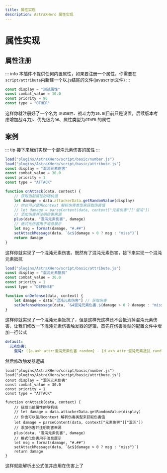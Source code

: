 ```yaml
---
title: 属性实现
description: AstraXHero 属性实现
---
```

# 属性实现
## 属性注册
::: info
本插件不提供任何内置属性，如果要注册一个属性，你需要在 `script/attribute`内新建一个以.js结尾的文件(javascript文件)
:::
```js
const display = "测试属性"  
const combat_value = 10.0  
const priority = 96  
const type = "OTHER"
```
这样你就注册好了一个名为 `测试属性`、战斗力为`10.0`(目前只是设置，后续版本考虑增加战斗力)、优先级为`96`、属性类型为`OTHER` 的属性
## 案例
::: tip
接下来我们实现一个混沌元素伤害的属性
:::
```js
load("plugins/AstraXHero/script/basic/number.js")
load("plugins/AstraXHero/script/basic/attribute.js")
const display = "混沌元素伤害"
const combat_value = 30.0
const priority = 1
const type = "ATTACK"

function onAttack(data, context) {
	// 获取当前属性的随机值
	let damage = data.attackerData.getRandomValue(display)
	// 你也可以使用context 解析伤害类型来获取伤害值
	// let damage = parseContent(data, context["元素伤害"]["混沌"])
	// 添加伤害并注明伤害来源
	plus(data, "混沌元素伤害", damage) 
	// 格式化伤害用于消息展示
	let msg = format(damage, "#.##")
	setAttackMessage(data, `&c${damage > 0 ? msg : "miss"}`)
	return damage
}
```
这样你就实现了一个混沌元素伤害。既然有了混沌元素伤害，接下来实现一个混沌元素抵抗
```js
load("plugins/AstraXHero/script/basic/attribute.js")
const display = "混沌元素抵抗"
const combat_value = 30.0
const priority = 1
const type = "DEFENSE"

function onDefense(data, context) {
	let damage = data["混沌元素伤害"] // 获取伤害
	setDefenseMessage(data, `&4混沌元素伤害.${damage > 0 ? damage : "miss"}`)
}
```
这样你就实现了一个混沌元素抵抗了，但是这样光这样还不会抵消掉混沌元素伤害，让我们修改一下混沌元素伤害触发器的逻辑，首先在伤害类型的配置文件中增加一行公式
```yaml
default:
  元素伤害:
    混沌: ({a.axh_attr:混沌元素伤害_random} - {d.axh_attr:混沌元素抵抗_random})
```
然后修改触发器逻辑
```js{10,12}
load("plugins/AstraXHero/script/basic/number.js")
load("plugins/AstraXHero/script/basic/attribute.js")
const display = "混沌元素伤害"
const combat_value = 30.0
const priority = 1
const type = "ATTACK"

function onAttack(data, context) {
	// 获取当前属性的随机值
	// let damage = data.attackerData.getRandomValue(display)
	// 你也可以使用context 解析伤害类型来获取伤害值
	let damage = parseContent(data, context["元素伤害"]["混沌"])
	// 添加伤害并注明伤害来源
	plus(data, "混沌元素伤害", damage) 
	// 格式化伤害用于消息展示
	let msg = format(damage, "#.##")
	setAttackMessage(data, `&c${damage > 0 ? msg : "miss"}`)
	return damage
}
```
这样就能解析出公式值并应用在伤害上了